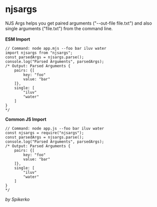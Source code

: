 # njsargs
NJS Args helps you get paired arguments ("--out-file file.txt") and also single arguments ("file.txt") from the command line.\
\
**ESM Import**
```
// Command: node app.mjs --foo bar iluv water
import njsargs from "njsargs";
const parsedArgs = njsargs.parse();
console.log("Parsed Arguments", parsedArgs);
/* Output: Parsed Arguments {
    pairs: {[
        key: "foo"
        value: "bar"
    ]},
    single: [
        "iluv"
        "water"
    ]
}
*/
```
**Common JS Import**
```
// Command: node app.js --foo bar iluv water
const njsargs = require("njsargs");
const parsedArgs = njsargs.parse();
console.log("Parsed Arguments", parsedArgs);
/* Output: Parsed Arguments {
    pairs: {[
        key: "foo"
        value: "bar"
    ]},
    single: [
        "iluv"
        "water"
    ]
}
*/
```
*by Spikerko*